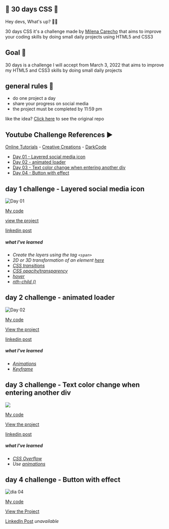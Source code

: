 ## 🚀 30 days CSS 🚀

Hey devs, What's up? 👨‍💻

30 days CSS it's a challenge made by [Milena Carecho](https://github.com/MilenaCarecho) that aims to improve your coding skills by doing small daily projects using HTML5 and CSS3
  
## Goal 🎯
  
30 days is a challenge I will accept from March 3, 2022 that aims to improve my HTML5 and CSS3 skills by doing small daily projects
  
## general rules 📒
  
* do one project a day
* share your progress on social media
* the project must be completed by 11:59 pm

like the idea? [Click here](https://github.com/MilenaCarecho/30diasDeCSS) to see the original repo
  
## Youtube Challenge References ▶️
[Online Tutorials](https://www.youtube.com/channel/UCbwXnUipZsLfUckBPsC7Jog) - 
[Creative Creations](https://www.youtube.com/channel/UCOKmVksbzoKJKmtu7rlEM1A) - 
[DarkCode](https://www.youtube.com/channel/UCD3KVjbb7aq2OiOffuungzw)




* [Day 01 - Layered social media icon](#id01)
* [Day 02 - animated loader](#id02)
* [Day 03 - Text color change when entering another div](#id03)
* [Day 04 - Button with effect](#id04)

## day 1 challenge - Layered social media icon <a name="id01"></a>
![Day 01](https://user-images.githubusercontent.com/37448340/88348819-d38d7000-cd24-11ea-99d1-39b04afb77f2.gif)

[My code](https://github.com/oericdacosta/30-days-css/tree/main/day-01)

[view the project](https://codepen.io/adsumos/pen/zYPevXQ)

[linkedin post](https://www.linkedin.com/posts/eric-da-costa_html-css-30diascss-activity-6905258594384658432-Fvdr)


##### what I've learned


* *Create the layers using the tag `<span>`*
* *2D or 3D transformation of an element [here](https://www.w3schools.com/cssref/css3_pr_transform.asp)*
* *[CSS transitions](https://css-tricks.com/almanac/properties/t/transition/)*
* *[CSS opacity/transparency](https://www.w3schools.com/css/css_image_transparency.asp)*
* *[hover](https://www.w3schools.com/cssref/sel_hover.asp)*
* *[nth-child ()](https://css-tricks.com/almanac/selectors/n/nth-child/)*



##  day 2 challenge - animated loader <a name="id02"></a>
![Day 02](https://user-images.githubusercontent.com/37448340/88348825-d5573380-cd24-11ea-832c-989e091167b8.gif)


[My code](https://github.com/oericdacosta/30-days-css/tree/main/day-02)

[View the project](https://codepen.io/adsumos/pen/RwjvyyL)

[linkedin post](https://www.linkedin.com/posts/eric-da-costa_30diasdecss-html-html5-activity-6905541126821163008-FLVn)


##### what I've learned


* *[Animations](https://css-tricks.com/almanac/properties/a/animation/)*
* *[Keyframe](https://css-tricks.com/snippets/css/keyframe-animation-syntax/)*



##  day 3 challenge - Text color change when entering another div <a name="id03"></a>

<img src="https://github.com/oericdacosta/30diasDeCSS/raw/master/Desafios/dia%2003/gif/dia03.gif">


[My code](https://github.com/oericdacosta/30-days-css/tree/main/day-03)

[View the project](https://codepen.io/adsumos/pen/yLPwXzz?editors=1100)

[linkedin post](https://www.linkedin.com/posts/eric-da-costa_30diasdecss-css-css3-activity-6906058248068091905-xTDj)


##### what I've learned


* *[CSS Overflow](https://css-tricks.com/almanac/properties/o/overflow/)* 
* *Use [animations](https://www.w3schools.com/css/css3_animations.asp)*



##  day 4 challenge - Button with effect <a name="id04"></a>
![dia 04](https://user-images.githubusercontent.com/37448340/88242961-38819100-cc65-11ea-82b3-b541ff8cb3d7.gif)

[My code](https://github.com/oericdacosta/30-days-css/tree/main/day-04)

[View the Project](https://codepen.io/adsumos/pen/jOaJpxm?editors=1100)

[LinkedIn Post]() *unavailable*

